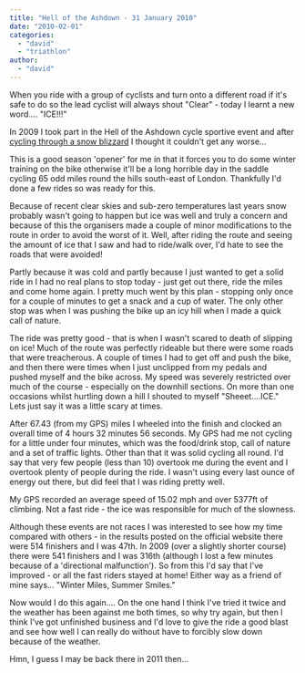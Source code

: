 ```yaml
---
title: "Hell of the Ashdown - 31 January 2010"
date: "2010-02-01"
categories: 
  - "david"
  - "triathlon"
author: 
  - "david"
---
```


When you ride with a group of cyclists and turn onto a different road if it's safe to do so the lead cyclist will always shout "Clear" - today I learnt a new word.... "ICE!!!"

In 2009 I took part in the Hell of the Ashdown cycle sportive event and after [cycling through a snow blizzard](/2009/02/hell-of-ashdown-the-day-hell-froze-over-1-february-2009/) I thought it couldn't get any worse...

This is a good season 'opener' for me in that it forces you to do some winter training on the bike otherwise it'll be a long horrible day in the saddle cycling 65 odd miles round the hills south-east of London. Thankfully I'd done a few rides so was ready for this.

Because of recent clear skies and sub-zero temperatures last years snow probably wasn't going to happen but ice was well and truly a concern and because of this the organisers made a couple of minor modifications to the route in order to avoid the worst of it. Well, after riding the route and seeing the amount of ice that I saw and had to ride/walk over, I'd hate to see the roads that were avoided!

Partly because it was cold and partly because I just wanted to get a solid ride in I had no real plans to stop today - just get out there, ride the miles and come home again. I pretty much went by this plan - stopping only once for a couple of minutes to get a snack and a cup of water. The only other stop was when I was pushing the bike up an icy hill when I made a quick call of nature.

The ride was pretty good - that is when I wasn't scared to death of slipping on ice! Much of the route was perfectly rideable but there were some roads that were treacherous. A couple of times I had to get off and push the bike, and then there were times when I just unclipped from my pedals and pushed myself and the bike across. My speed was severely restricted over much of the course - especially on the downhill sections. On more than one occasions whilst hurtling down a hill I shouted to myself "Sheeet....ICE." Lets just say it was a little scary at times.

After 67.43 (from my GPS) miles I wheeled into the finish and clocked an overall time of 4 hours 32 minutes 56 seconds. My GPS had me not cycling for a little under four minutes, which was the food/drink stop, call of nature and a set of traffic lights. Other than that it was solid cycling all round. I'd say that very few people (less than 10) overtook me during the event and I overtook plenty of people during the ride. I wasn't using every last ounce of energy out there, but did feel that I was riding pretty well.

My GPS recorded an average speed of 15.02 mph and over 5377ft of climbing. Not a fast ride - the ice was responsible for much of the slowness.

Although these events are not races I was interested to see how my time compared with others - in the results posted on the official website there were 514 finishers and I was 47th. In 2009 (over a slightly shorter course) there were 541 finishers and I was 316th (although I lost a few minutes because of a 'directional malfunction'). So from this I'd say that I've improved - or all the fast riders stayed at home! Either way as a friend of mine says... "Winter Miles, Summer Smiles."

Now would I do this again.... On the one hand I think I've tried it twice and the weather has been against me both times, so why try again, but then I think I've got unfinished business and I'd love to give the ride a good blast and see how well I can really do without have to forcibly slow down because of the weather.

Hmn, I guess I may be back there in 2011 then...
